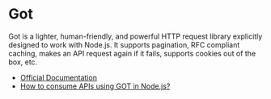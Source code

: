# Got

Got is a lighter, human-friendly, and powerful HTTP request library explicitly designed to work with Node.js. It supports pagination, RFC compliant caching, makes an API request again if it fails, supports cookies out of the box, etc.

- [Official Documentation](https://www.npmjs.com/package/got)
- [How to consume APIs using GOT in Node.js?](https://rapidapi.com/guides/call-apis-got)
